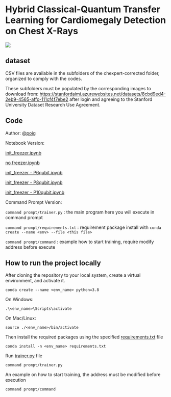 # Hybrid Classical-Quantum Transfer Learning for Cardiomegaly Detection on Chest X-Rays

![](/main_diagram.png)

## dataset
CSV files are available in the subfolders of the chexpert-corrected folder, organized to comply with the codes.

These subfolders must be populated by the corresponding images to download from:
https://stanfordaimi.azurewebsites.net/datasets/8cbd9ed4-2eb9-4565-affc-111cf4f7ebe2
after login and agreeing to the Stanford University Dataset Research Use Agreement.

## Code
Author: [@poig](https://github.com/poig)

Notebook Version:

[init_freezer.ipynb](/init_freezer.ipynb)

[no freezer.ipynb](/no%20freezer.ipynb)

[init_freezer - P6qubit.ipynb](/init_freezer%20-%20P6qubit.ipynb)

[init_freezer - P8qubit.ipynb](/init_freezer%20-%20P8qubit.ipynb)

[init_freezer - P10qubit.ipynb](/init_freezer%20-%20P10qubit.ipynb)

Command Prompt Version:

`command prompt/trainer.py` : the main program here you will execute in command prompt

`command prompt/requirements.txt` : requirement package install with `conda create --name <env> --file <this file>` 

`command prompt/command` : example how to start training, require modify address before execute

## How to run the project locally

After cloning the repository to your local system, create a virtual environment, and activate it.

```
conda create --name <env_name> python=3.8
```

On Windows:

```
.\<env_name>\Scripts\activate
```

On Mac/Linux:

```
source ./<env_name>/bin/activate
```

Then install the required packages using the specified [requirements.txt](https://github.com/quantum-ai-for-cardiac-imaging/cardiomegaly-chest-x-ray/blob/main/command%20prompt/requirements.txt) file

```
conda install -n <env_name> requirements.txt
```

Run [trainer.py](https://github.com/quantum-ai-for-cardiac-imaging/cardiomegaly-chest-x-ray/blob/main/command%20prompt/trainer.py) file

```
command prompt/trainer.py
```

An example on how to start training, the address must be modified before execution

```
command prompt/command
```
